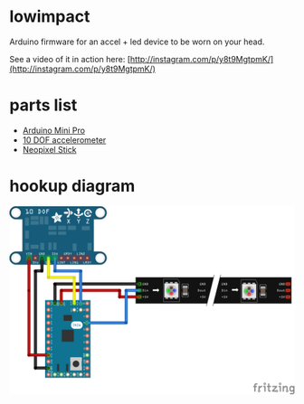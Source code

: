 # lowimpact
Arduino firmware for an accel + led device to be worn on your head.

See a video of it in action here: [http://instagram.com/p/y8t9MgtpmK/](http://instagram.com/p/y8t9MgtpmK/)

# parts list

- [Arduino Mini Pro](http://www.adafruit.com/products/2378)
- [10 DOF accelerometer](http://www.adafruit.com/products/1604)
- [Neopixel Stick](http://www.adafruit.com/products/1426)

# hookup diagram

![hookup diagram](https://raw.githubusercontent.com/RussTheAerialist/lowimpact/master/hookup_bb.png)
